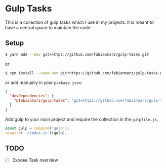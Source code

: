 # Gulp Tasks

This is a collection of gulp tasks which I use in my projects. It is meant to have a central space to maintain the code.

## Setup

```sh
$ yarn add --dev git+https://github.com/fabianmarz/gulp-tasks.git
```
or
```sh
$ npm install --save-dev git+https://github.com/fabianmarz/gulp-tasks.git
```

or add manually in your `package.json`:

```json
{
  "devDependencies": {
    "@fabianmarz/gulp-tasks": "git+https://github.com/fabianmarz/gulp-tasks.git"
  }
}
```
Add gulp to your main project and require the collection in the `gulpfile.js`.

```js
const gulp = require('gulp');
require('./index.js')(gulp);
```

## TODO
- [ ] Expose Task overview
